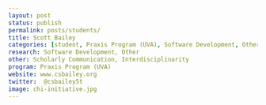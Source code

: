 ```yaml
---
layout: post
status: publish
permalink: posts/students/
title: Scott Bailey
categories: [student, Praxis Program (UVA), Software Development, Other]
research: Software Development, Other
other: Scholarly Communication, Interdisciplinarity
program: Praxis Program (UVA)
website: www.csbailey.org
twitter:  @csbailey5t
image: chi-initiative.jpg
---
```


